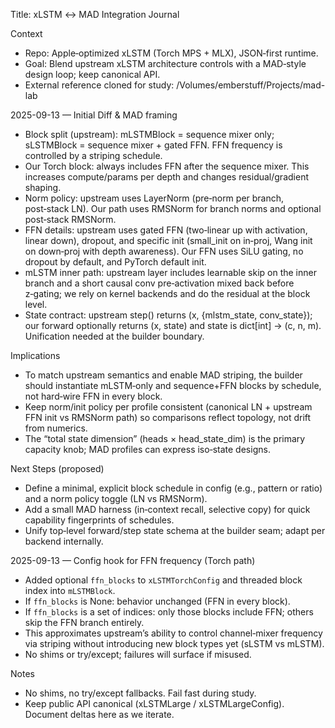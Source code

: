 Title: xLSTM ↔ MAD Integration Journal

Context
- Repo: Apple‑optimized xLSTM (Torch MPS + MLX), JSON‑first runtime.
- Goal: Blend upstream xLSTM architecture controls with a MAD‑style design loop; keep canonical API.
- External reference cloned for study: /Volumes/emberstuff/Projects/mad-lab

2025-09-13 — Initial Diff & MAD framing
- Block split (upstream): mLSTMBlock = sequence mixer only; sLSTMBlock = sequence mixer + gated FFN. FFN frequency is controlled by a striping schedule.
- Our Torch block: always includes FFN after the sequence mixer. This increases compute/params per depth and changes residual/gradient shaping.
- Norm policy: upstream uses LayerNorm (pre‑norm per branch, post‑stack LN). Our path uses RMSNorm for branch norms and optional post‑stack RMSNorm.
- FFN details: upstream uses gated FFN (two‑linear up with activation, linear down), dropout, and specific init (small_init on in‑proj, Wang init on down‑proj with depth awareness). Our FFN uses SiLU gating, no dropout by default, and PyTorch default init.
- mLSTM inner path: upstream layer includes learnable skip on the inner branch and a short causal conv pre‑activation mixed back before z‑gating; we rely on kernel backends and do the residual at the block level.
- State contract: upstream step() returns (x, {mlstm_state, conv_state}); our forward optionally returns (x, state) and state is dict[int] → (c, n, m). Unification needed at the builder boundary.

Implications
- To match upstream semantics and enable MAD striping, the builder should instantiate mLSTM‑only and sequence+FFN blocks by schedule, not hard‑wire FFN in every block.
- Keep norm/init policy per profile consistent (canonical LN + upstream FFN init vs RMSNorm path) so comparisons reflect topology, not drift from numerics.
- The “total state dimension” (heads × head_state_dim) is the primary capacity knob; MAD profiles can express iso‑state designs.

Next Steps (proposed)
- Define a minimal, explicit block schedule in config (e.g., pattern or ratio) and a norm policy toggle (LN vs RMSNorm).
- Add a small MAD harness (in‑context recall, selective copy) for quick capability fingerprints of schedules.
- Unify top‑level forward/step state schema at the builder seam; adapt per backend internally.

2025-09-13 — Config hook for FFN frequency (Torch path)
- Added optional `ffn_blocks` to `xLSTMTorchConfig` and threaded block index into `mLSTMBlock`.
- If `ffn_blocks` is None: behavior unchanged (FFN in every block).
- If `ffn_blocks` is a set of indices: only those blocks include FFN; others skip the FFN branch entirely.
- This approximates upstream’s ability to control channel‑mixer frequency via striping without introducing new block types yet (sLSTM vs mLSTM).
- No shims or try/except; failures will surface if misused.

Notes
- No shims, no try/except fallbacks. Fail fast during study.
- Keep public API canonical (xLSTMLarge / xLSTMLargeConfig). Document deltas here as we iterate.
